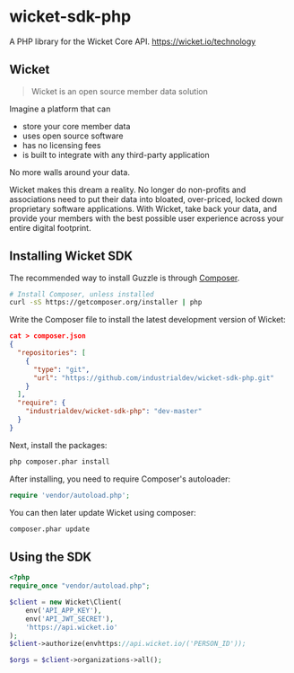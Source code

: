 wicket-sdk-php
==============

A PHP library for the Wicket Core API. https://wicket.io/technology

## Wicket

> Wicket is an open source member data solution

Imagine a platform that can

- store your core member data
- uses open source software
- has no licensing fees
- is built to integrate with any third-party application

No more walls around your data.

Wicket makes this dream a reality.
No longer do non-profits and associations need to put their data into bloated, over-priced, locked down proprietary software applications.
With Wicket, take back your data, and provide your members with the best possible user experience across your entire digital footprint.

## Installing Wicket SDK

The recommended way to install Guzzle is through
[Composer](http://getcomposer.org).

```bash
# Install Composer, unless installed
curl -sS https://getcomposer.org/installer | php
```

Write the Composer file to install the latest development version of Wicket:

```json
cat > composer.json
{
  "repositories": [
    {
      "type": "git",
      "url": "https://github.com/industrialdev/wicket-sdk-php.git"
    }
  ],
  "require": {
    "industrialdev/wicket-sdk-php": "dev-master"
  }
}
```

Next, install the packages:

```bash
php composer.phar install
```

After installing, you need to require Composer's autoloader:

```php
require 'vendor/autoload.php';
```

You can then later update Wicket using composer:

```bash
composer.phar update
```

## Using the SDK

```php
<?php
require_once "vendor/autoload.php";

$client = new Wicket\Client(
	env('API_APP_KEY'),
	env('API_JWT_SECRET'),
	'https://api.wicket.io'
);
$client->authorize(envhttps://api.wicket.io/('PERSON_ID'));

$orgs = $client->organizations->all();
```
